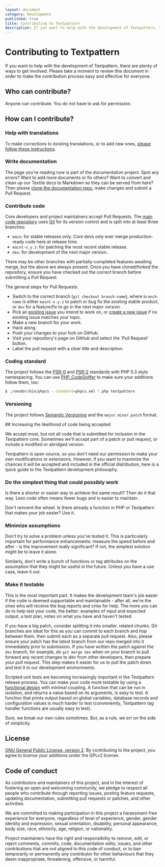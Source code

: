 ```yaml
---
layout: document
category: Development
published: true
title: Contributing to Textpattern
description: If you want to help with the development of Textpattern, there are plenty of ways to get involved.
---
```


# Contributing to Textpattern

If you want to help with the development of Textpattern, there are plenty of ways to get involved. Please take a moment to review this document in order to make the contribution process easy and effective for everyone.

## Who can contribute?

Anyone can contribute. You do not have to ask for permission.

## How can I contribute?

### Help with translations

To make corrections to existing translations, or to add new ones, [please follow these instructions](https://github.com/textpattern/textpacks/blob/main/README.md).

### Write documentation

The page you're reading now is part of the documentation project. Spot any errors? Want to add more documents or fix others? Want to convert and clean up our Textile docs to Markdown so they can be served from here? Then please [clone the documentation repo](https://github.com/textpattern/textpattern.github.io), make changes and submit a Pull Request.

### Contribute code

Core developers and project maintainers accept Pull Requests. The [main code repository](https://github.com/textpattern/textpattern) uses [Git](https://www.sitepoint.com/git-for-beginners/) for its version control and is split into at least three branches:

* `main`: for stable releases only. Core devs only ever merge production-ready code here at release time.
* `maint-x.y.z`: for patching the most recent stable release.
* `dev`: for development of the next major version.

There may be other branches with partially-completed features awaiting merge, but the above are always present. Once you have cloned/forked the repository, ensure you have checked out the correct branch before submitting a Pull Request.

The general steps for Pull Requests:

* Switch to the correct branch (`git checkout branch-name`), where `branch-name` is either `maint-x.y.z` to patch or bug fix the existing stable product, or `dev` for a feature/fix to go in the next major version.
* Pick an [existing issue](https://github.com/textpattern/textpattern/issues) you intend to work on, or [create a new issue](https://github.com/textpattern/textpattern/issues/new) if no existing issue matches your topic.
* Make a new branch for your work.
* Hack along.
* Push your changes to your fork on GitHub.
* Visit your repository's page on GitHub and select the 'Pull Request' button.
* Label the pull request with a clear title and description.

### Coding standard

The project follows the [PSR-0](https://github.com/php-fig/fig-standards/blob/master/accepted/PSR-0.md) and [PSR-2](https://github.com/php-fig/fig-standards/blob/master/accepted/PSR-2-coding-style-guide-meta.md) standards with PHP 5.3 style namespacing. You can use [PHP_CodeSniffer](https://github.com/squizlabs/PHP_CodeSniffer) to make sure your additions follow them, too:

~~~ bash
$ ./vendor/bin/phpcs --standard=phpcs.xml *.php textpattern
~~~

### Versioning

The project follows [Semantic Versioning](https://semver.org/) and the `major.minor.patch` format.

## Increasing the likelihood of code being accepted

We accept most, but not all code that is submitted for inclusion in the Textpattern core. Sometimes we'll accept part of a patch or pull request, or include a modified or abridged version.

Textpattern is open source, so you don't need our permission to make your own modifications or extensions. However, if you want to maximize the chances it will be accepted and included in the official distribution, here is a quick guide to the Textpattern development philosophy.

### Do the simplest thing that could possibly work

Is there a shorter or easier way to achieve the same result? Then do it that way. Less code often means fewer bugs and is easier to maintain.

Don't reinvent the wheel. Is there already a function in PHP or Textpattern that makes your job easier? Use it.

### Minimize assumptions

Don't try to solve a problem unless you've tested it. This is particularly important for performance enhancements: measure the speed before and after - is the improvement really significant? If not, the simplest solution might be to leave it alone.

Similarly, don't write a bunch of functions or tag attributes on the assumption that they might be useful in the future. Unless you have a use case, leave it out.

### Make it testable

This is the most important part. It makes the development team's job easier if the code is deemed supportable and maintainable - after all, we're the ones who will receive the bug reports and cries for help. The more you can do to help test your code, the better: examples of input and expected output, a test plan, notes on what you have and haven't tested.

If you have a big patch, consider splitting it into smaller, related chunks. Git branches are ideal for this as you can commit to each branch and hop between them, then submit each as a separate pull request. Also, please ensure your patch has the latest branch from our repo merged into it immediately prior to submission. If you have written the patch against the `dev` branch, for example, do `git merge dev` when on your branch to pull forward any recent changes to dev from other developers, then prepare your pull request. This step makes it easier for us to pull the patch down and test it in our development environments.

Scripted unit tests are becoming increasingly important in the Textpattern release process. You can make your code more testable by using a [functional design](https://en.wikipedia.org/wiki/Functional_design) with minimal coupling. A function that can be run in isolation, and returns a value based on its arguments, is easy to test. A function that prints output based on global variables, database records and configuration values is much harder to test (conveniently, Textpattern tag handler functions are usually easy to test).

Sure, we break our own rules sometimes. But, as a rule, we err on the side of simplicity.

## License

[GNU General Public License, version 2](https://github.com/textpattern/textpattern/blob/main/LICENSE.txt). By contributing to the project, you agree to license your additions under the GPLv2 license.

## Code of conduct

As contributors and maintainers of this project, and in the interest of fostering an open and welcoming community, we pledge to respect all people who contribute through reporting issues, posting feature requests, updating documentation, submitting pull requests or patches, and other activities.

We are committed to making participation in this project a harassment-free experience for everyone, regardless of level of experience, gender, gender identity and expression, sexual orientation, disability, personal appearance, body size, race, ethnicity, age, religion, or nationality.

Project maintainers have the right and responsibility to remove, edit, or reject comments, commits, code, documentation edits, issues, and other contributions that are not aligned to this code of conduct, or to ban temporarily or permanently any contributor for other behaviours that they deem inappropriate, threatening, offensive, or harmful.
